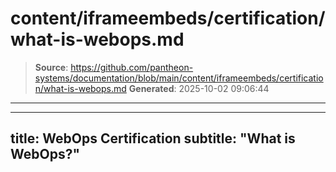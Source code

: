 # content/iframeembeds/certification/what-is-webops.md

> **Source**: https://github.com/pantheon-systems/documentation/blob/main/content/iframeembeds/certification/what-is-webops.md
> **Generated**: 2025-10-02 09:06:44

---

---
title: WebOps Certification
subtitle: "What is WebOps?"
---

<Partial file="certification-guide/what-is-webops.md" />
